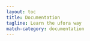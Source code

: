 ```yaml
---
layout: toc
title: Documentation
tagline: Learn the ufora way
match-category: documentation
---
```



